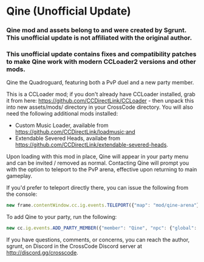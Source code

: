 # Qine (Unofficial Update)
### Qine mod and assets belong to and were created by Sgrunt. This unofficial update is not affiliated with the original author.
### This unofficial update contains fixes and compatibility patches to make Qine work with modern CCLoader2 versions and other mods.

Qine the Quadroguard, featuring both a PvP duel and a new party member.

This is a CCLoader mod; if you don't already have CCLoader installed, grab it from here: https://github.com/CCDirectLink/CCLoader - then unpack this into new assets/mods/ directory in your CrossCode directory. You will also need the following additional mods installed:
* Custom Music Loader, available from https://github.com/CCDirectLink/loadmusic;and 
* Extendable Severed Heads, availabe from https://github.com/CCDirectLink/extendable-severed-heads.

Upon loading with this mod in place, Qine will appear in your party menu and can be invited / removed as normal. Contacting Qine will prompt you with the option to teleport to the PvP arena, effective upon returning to main gameplay.

If you'd prefer to teleport directly there, you can issue the following from the console:
```javascript
new frame.contentWindow.cc.ig.events.TELEPORT({"map": "mod/qine-arena"}).start()
```

To add Qine to your party, run the following:
```javascript
new cc.ig.events.ADD_PARTY_MEMBER({"member": "Qine", "npc": {"global": true, "name": "Qine"}}).start()
```

If you have questions, comments, or concerns, you can reach the author, sgrunt, on Discord in the CrossCode Discord server at http://discord.gg/crosscode.
